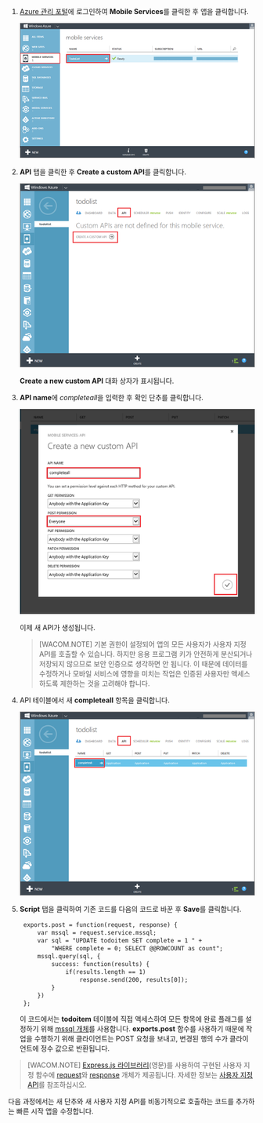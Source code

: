 1.  [Azure 관리 포털][1]에 로그인하여 **Mobile Services**를 클릭한 후 앱을 클릭합니다.
    
    ![](./media/mobile-services-create-custom-api/mobile-services-selection.png)

2.  **API** 탭을 클릭한 후 **Create a custom API**를 클릭합니다.
    
    ![](./media/mobile-services-create-custom-api/mobile-custom-api-create.png)
    
    **Create a new custom API** 대화 상자가 표시됩니다.

3.  **API name**에 *completeall*을 입력한 후 확인 단추를 클릭합니다.
    
    ![](./media/mobile-services-create-custom-api/mobile-custom-api-create-dialog2.png)
    
    이제 새 API가 생성됩니다.
    
    > [WACOM.NOTE] 기본 권한이 설정되어 앱의 모든 사용자가 사용자 지정 API를 호출할 수 있습니다. 하지만
    > 응용 프로그램 키가 안전하게 분산되거나 저장되지 않으므로 보안 인증으로 생각하면 안 됩니다. 이 때문에 데이터를
    > 수정하거나 모바일 서비스에 영향을 미치는 작업은 인증된 사용자만 액세스하도록 제한하는 것을 고려해야 합니다.

4.  API 테이블에서 새 **completeall** 항목을 클릭합니다.
    
    ![](./media/mobile-services-create-custom-api/mobile-custom-api-select2.png)

5.  **Script** 탭을 클릭하여 기존 코드를 다음의 코드로 바꾼 후 **Save**를 클릭합니다.
    
         exports.post = function(request, response) {
             var mssql = request.service.mssql;
             var sql = "UPDATE todoitem SET complete = 1 " + 
                 "WHERE complete = 0; SELECT @@ROWCOUNT as count";
             mssql.query(sql, {
                 success: function(results) {			
                     if(results.length == 1)							
                         response.send(200, results[0]);			
                 }
             })
         };
    
    이 코드에서는 **todoitem** 테이블에 직접 액세스하여 모든 항목에 완료 플래그를 설정하기 위해 [mssql
    개체][2]를 사용합니다. **exports.post** 함수를 사용하기 때문에 작업을 수행하기 위해 클라이언트는 POST
    요청을 보내고, 변경된 행의 수가 클라이언트에 정수 값으로 반환됩니다.

> [WACOM.NOTE] [Express.js 라이브러리][3](영문)를 사용하여 구현된 사용자 지정 함수에 [request][4]와 [response][5] 개체가 제공됩니다. 자세한 정보는 [사용자 지정
> API][6]를 참조하십시오.

다음 과정에서는 새 단추와 새 사용자 지정 API를 비동기적으로 호출하는 코드를 추가하는 빠른 시작 앱을 수정합니다.

<!-- Anchors. -->

<!-- Images. -->

<!-- URLs. -->



[1]: https://manage.windowsazure.com/
[2]: http://msdn.microsoft.com/en-us/library/windowsazure/jj554212.aspx
[3]: http://go.microsoft.com/fwlink/p/?LinkId=309046
[4]: http://msdn.microsoft.com/en-us/library/windowsazure/jj554218.aspx
[5]: http://msdn.microsoft.com/en-us/library/windowsazure/dn303373.aspx
[6]: http://msdn.microsoft.com/en-us/library/windowsazure/dn280974.aspx
